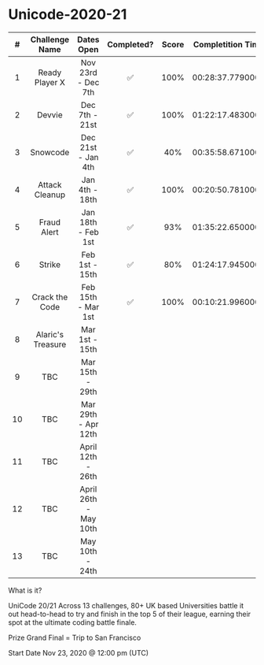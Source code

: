# Unicode-2020-21

| # | Challenge Name | Dates Open | Completed? | Score | Completition Time |
| :-: | :---: | :---: | :---: | :---: | :---: |
| 1 | Ready Player X | Nov 23rd - Dec 7th | ✅ | 100% | 00:28:37.7790000 |
| 2 | Devvie | Dec 7th - 21st | ✅ | 100% | 01:22:17.4830000 |
| 3 | Snowcode | Dec 21st - Jan 4th | ✅ | 40% | 00:35:58.6710000 |
| 4 | Attack Cleanup | Jan 4th - 18th | ✅ | 100% | 00:20:50.7810000 |
| 5 | Fraud Alert | Jan 18th - Feb 1st | ✅ | 93% | 01:35:22.6500000 |
| 6 | Strike | Feb 1st - 15th | ✅ | 80% | 01:24:17.9450000 |
| 7 | Crack the Code | Feb 15th - Mar 1st | ✅ | 100% | 00:10:21.9960000 |
| 8 | Alaric's Treasure | Mar 1st - 15th | | | |
| 9 | TBC | Mar 15th - 29th | | | |
| 10 | TBC | Mar 29th - Apr 12th | | | |
| 11 | TBC | April 12th - 26th | | | |
| 12 | TBC | April 26th - May 10th | | | |
| 13 | TBC | May 10th - 24th | | | |

What is it?

UniCode 20/21
Across 13 challenges, 80+ UK based Universities battle it out head-to-head to try and finish in the top 5 of their league, earning their spot at the ultimate coding battle finale.

Prize
Grand Final = Trip to San Francisco

Start Date
Nov 23, 2020 @ 12:00 pm (UTC)

